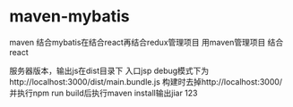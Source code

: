 # maven-mybatis
maven 结合mybatis在结合react再结合redux管理项目
用maven管理项目
结合react

服务器版本，输出js在dist目录下
入口jsp debug模式下为http://localhost:3000/dist/main.bundle.js
构建时去掉http://localhost:3000/
并执行npm run build后执行maven install输出jiar
123